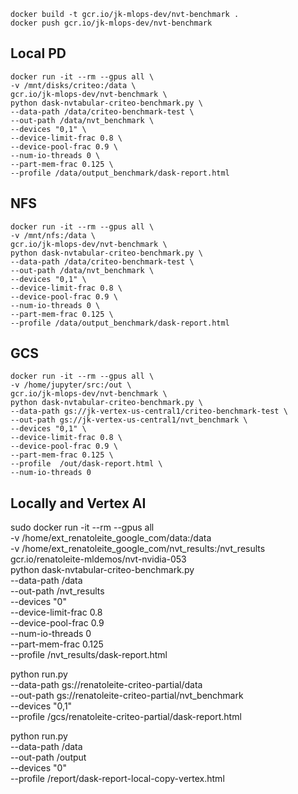
```
docker build -t gcr.io/jk-mlops-dev/nvt-benchmark .
docker push gcr.io/jk-mlops-dev/nvt-benchmark 
```

## Local PD

```
docker run -it --rm --gpus all \
-v /mnt/disks/criteo:/data \
gcr.io/jk-mlops-dev/nvt-benchmark \
python dask-nvtabular-criteo-benchmark.py \
--data-path /data/criteo-benchmark-test \
--out-path /data/nvt_benchmark \
--devices "0,1" \
--device-limit-frac 0.8 \
--device-pool-frac 0.9 \
--num-io-threads 0 \
--part-mem-frac 0.125 \
--profile /data/output_benchmark/dask-report.html
```

## NFS

```
docker run -it --rm --gpus all \
-v /mnt/nfs:/data \
gcr.io/jk-mlops-dev/nvt-benchmark \
python dask-nvtabular-criteo-benchmark.py \
--data-path /data/criteo-benchmark-test \
--out-path /data/nvt_benchmark \
--devices "0,1" \
--device-limit-frac 0.8 \
--device-pool-frac 0.9 \
--num-io-threads 0 \
--part-mem-frac 0.125 \
--profile /data/output_benchmark/dask-report.html
```

## GCS

```
docker run -it --rm --gpus all \
-v /home/jupyter/src:/out \
gcr.io/jk-mlops-dev/nvt-benchmark \
python dask-nvtabular-criteo-benchmark.py \
--data-path gs://jk-vertex-us-central1/criteo-benchmark-test \
--out-path gs://jk-vertex-us-central1/nvt_benchmark \
--devices "0,1" \
--device-limit-frac 0.8 \
--device-pool-frac 0.9 \
--part-mem-frac 0.125 \
--profile  /out/dask-report.html \
--num-io-threads 0 
```


## Locally and Vertex AI


sudo docker run -it --rm --gpus all \
-v /home/ext_renatoleite_google_com/data:/data \
-v /home/ext_renatoleite_google_com/nvt_results:/nvt_results \
gcr.io/renatoleite-mldemos/nvt-nvidia-053 \
python dask-nvtabular-criteo-benchmark.py \
--data-path /data \
--out-path /nvt_results \
--devices "0" \
--device-limit-frac 0.8 \
--device-pool-frac 0.9 \
--num-io-threads 0 \
--part-mem-frac 0.125 \
--profile /nvt_results/dask-report.html

python run.py \
--data-path gs://renatoleite-criteo-partial/data \
--out-path gs://renatoleite-criteo-partial/nvt_benchmark \
--devices "0,1" \
--profile /gcs/renatoleite-criteo-partial/dask-report.html


python run.py \
--data-path /data \
--out-path /output \
--devices "0" \
--profile /report/dask-report-local-copy-vertex.html